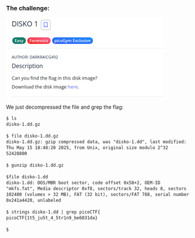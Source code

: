 ### The challenge:
![challenge](subject.png)

We just decompressed the file and grep the flag:
```
$ ls
disko-1.dd.gz

$ file disko-1.dd.gz 
disko-1.dd.gz: gzip compressed data, was "disko-1.dd", last modified: Thu May 15 18:48:20 2025, from Unix, original size modulo 2^32 52428800

$ gunzip disko-1.dd.gz 

$file disko-1.dd 
disko-1.dd: DOS/MBR boot sector, code offset 0x58+2, OEM-ID "mkfs.fat", Media descriptor 0xf8, sectors/track 32, heads 8, sectors 102400 (volumes > 32 MB), FAT (32 bit), sectors/FAT 788, serial number 0x241a4420, unlabeled

$ strings disko-1.dd | grep picoCTF{
picoCTF{1t5_ju5t_4_5tr1n9_be6031da}

$ 
```
